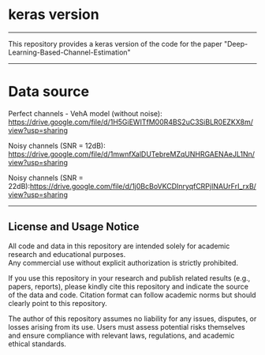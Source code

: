 # keras version
---

This repository provides a keras version of the code for the paper "Deep-Learning-Based-Channel-Estimation"

---
# Data source

Perfect channels - VehA model (without noise): https://drive.google.com/file/d/1H5GiEWITfM00R4BS2uC3SiBLR0EZKX8m/view?usp=sharing

Noisy channels (SNR = 12dB): https://drive.google.com/file/d/1mwnfXalDUTebreMZqUNHRGAENAeJL1Nn/view?usp=sharing

Noisy channels (SNR = 22dB):https://drive.google.com/file/d/1j0BcBoVKCDInryqfCRPjINAUrFrI_rxB/view?usp=sharing

---

## License and Usage Notice

All code and data in this repository are intended solely for academic research and educational purposes.  
Any commercial use without explicit authorization is strictly prohibited.

If you use this repository in your research and publish related results (e.g., papers, reports), please kindly cite this repository and indicate the source of the data and code. Citation format can follow academic norms but should clearly point to this repository.

The author of this repository assumes no liability for any issues, disputes, or losses arising from its use. Users must assess potential risks themselves and ensure compliance with relevant laws, regulations, and academic ethical standards.
